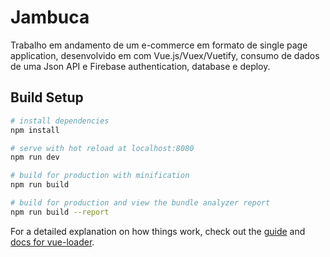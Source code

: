# Jambuca

Trabalho em andamento de um e-commerce em formato de single page application, desenvolvido em com Vue.js/Vuex/Vuetify, consumo de dados de uma Json API e Firebase authentication, database e deploy.

## Build Setup

``` bash
# install dependencies
npm install

# serve with hot reload at localhost:8080
npm run dev

# build for production with minification
npm run build

# build for production and view the bundle analyzer report
npm run build --report
```

For a detailed explanation on how things work, check out the [guide](http://vuejs-templates.github.io/webpack/) and [docs for vue-loader](http://vuejs.github.io/vue-loader).

